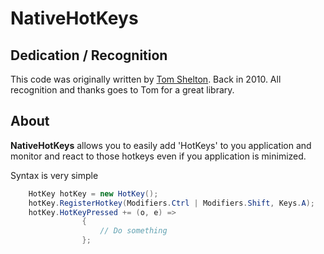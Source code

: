 # NativeHotKeys

## Dedication / Recognition
This code was originally written by [Tom Shelton](http://tom-shelton.net/). Back in 2010.
All recognition and thanks goes to Tom for a great library. 

## About

__NativeHotKeys__ allows you to easily add 'HotKeys' to you application and monitor and react to those hotkeys even if you application is minimized. 

Syntax is very simple

```csharp
    HotKey hotKey = new HotKey();
    hotKey.RegisterHotkey(Modifiers.Ctrl | Modifiers.Shift, Keys.A);
    hotKey.HotKeyPressed += (o, e) =>
                {
                    // Do something
                };
    
```

